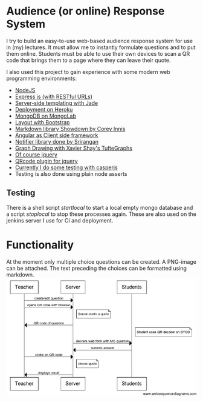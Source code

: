 # Audience (or online) Response System

I try to build an easy-to-use web-based audience response system for use in (my) lectures.
It must allow me to instantly formulate questions and to put them online. Students must be able to use their own devices
to scan a QR code that brings them to a page where they can leave their quote.

I also used this project to gain experience with some modern web programming environments:
* [NodeJS](http://nodejs.org)
* [Express js (with RESTful URLs)](http://expressjs.com)
* [Server-side templating with Jade](http://jade-lang.com)
* [Deployment on Heroku](http://www.heroku.com)
* [MongoDB on MongoLab](http://mongolab.com)
* [Layout with Bootstrap](http://twitter.github.com/bootstrap/)
* [Markdown library Showdown by Corey Innis](https://github.com/coreyti/showdown)
* [Angular as Client side framework](http://angularjs.org)
* [Notifier library done by Srirangan](https://github.com/Srirangan/notifer.js)
* [Graph Drawing with Xavier Shay's TufteGraphs](http://xaviershay.github.io/tufte-graph/)
* [Of course jquery](http://jquery.com)
* [QRcode plugin for jquery](http://jeromeetienne.github.com/jquery-qrcode/)
* [Currently I do some testing with casperjs](http://casperjs.org)
* Testing is also done using plain node asserts

## Testing
There is a shell script *startlocal* to start a local empty mongo database and a script *stoplocal* to stop these processes again.
These are also used on the jenkins server I use for CI and deployment.

# Functionality
At the moment only multiple choice questions can be created. A PNG-image can be attached. The text preceding the choices can be formatted using markdown.
![Usage Scenario](/resources/websequencediagrams.com/usageScenario.png)

